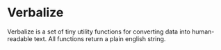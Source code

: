 Verbalize
=========

Verbalize is a set of tiny utility functions for converting data into human-readable text. All functions return a plain english string.